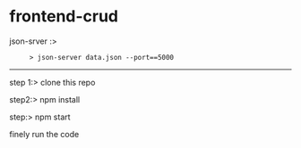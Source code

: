 # frontend-crud

json-srver :>

         > json-server data.json --port==5000
*************************************
step 1:> clone this repo

step2:> npm install

step:> npm start

finely run the code 
